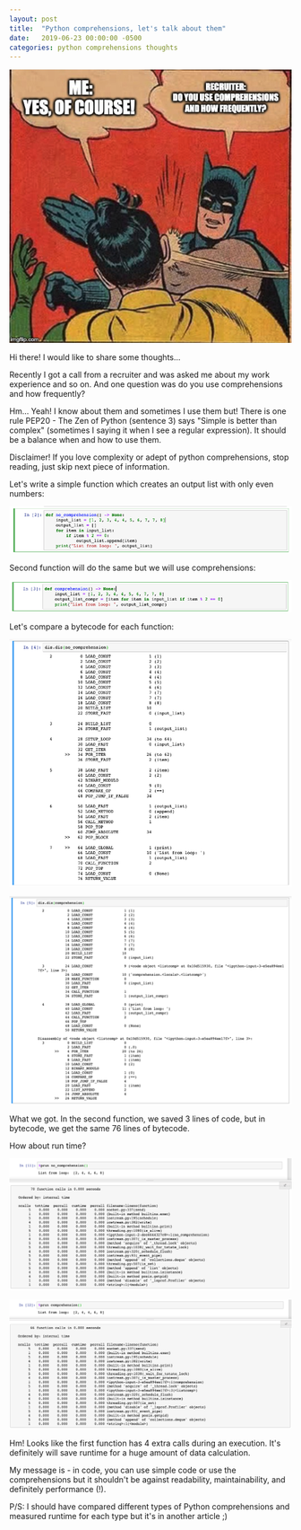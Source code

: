 ```yaml
---
layout: post
title:  "Python comprehensions, let's talk about them"
date:   2019-06-23 00:00:00 -0500
categories: python comprehensions thoughts 
---
```

![yin-yang](/assets/comprehensions-question.png "Do you use comprehensions and how frequently?") <br>

Hi there! I would like to share some thoughts...

Recently I got a call from a recruiter and was asked me about my work experience and so on. 
And one question was do you use comprehensions and how frequently?

Hm... Yeah!
I know about them and sometimes I use them but! 
There is one rule PEP20 - The Zen of Python (sentence 3) says "Simple is better than complex" (sometimes I saying it when I see a regular expression). 
It should be a balance when and how to use them.


Disclaimer! If you love complexity or adept of python comprehensions, stop reading, just skip next piece of information.

Let's write a simple function which creates an output list with only even numbers:

![no-comprehension](/assets/python-no-comprehension.png "No comprehension") <br>

Second function will do the same but we will use comprehensions:

![comprehension](/assets/python-comprehension.png "With comprehension") <br>

Let's compare a bytecode for each function:

![dis-no-comprehension](/assets/dis-no-comprehension.png "Dis no comprehension") <br>

![dis-comprehension](/assets/dis-comprehension.png "Dis comprehension") <br>

What we got. In the second function, we saved 3 lines of code, but in bytecode, we get the same 76 lines of bytecode.

How about run time?

![prun-no-comprehension](/assets/prun-no-comprehension.png "prun no comprehension") <br>

![prun-comprehension](/assets/prun-comprehension.png "prun comprehension") <br>

Hm! 
Looks like the first function has 4 extra calls during an execution. 
It's definitely will save runtime for a huge amount of data calculation.

My message is - in code, you can use simple code or use the comprehensions but it shouldn't be against readability, maintainability, and definitely performance (!).

P/S: I should have compared different types of Python comprehensions and measured runtime for each type but it's in another article ;)
